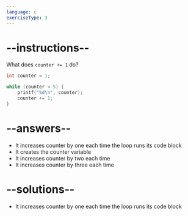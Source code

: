 ```yaml
---
language: c
exerciseType: 3
---
```


# --instructions--

What does `counter += 1` do?
```c
int counter = 1;

while (counter < 5) {
    printf("%d\n", counter);
    counter += 1;
}
```

# --answers--

- It increases counter by one each time the loop runs its code block
- It creates the counter variable
- It increases counter by two each time
- It increases counter by three each time

# --solutions--

- It increases counter by one each time the loop runs its code block
